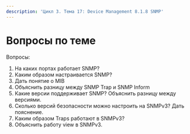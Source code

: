 ```yaml
---
description: 'Цикл 3. Тема 17: Device Management 8.1.8 SNMP'
---
```


# Вопросы по теме

Вопросы:  
1. На каких портах работает SNMP?  
2. Каким образом настраивается SNMP?  
3. Дать понятие о MIB  
4. Объяснить разницу между SNMP Trap и SNMP Inform  
5. Какие версии поддерживает SNMP? Объяснить разницу между версиями.  
6. Сколько версий безопасности можно настроить на SNMPv3? Дать пояснение.  
7. Каким образом Traps работают в SNMPv3?  
8. Объяснить работу view в SNMPv3.  
  


